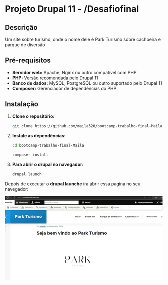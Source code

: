 # Projeto Drupal 11 - **/Desafiofinal**

## Descrição
Um site sobre turismo, onde o nome dele é Park Turismo sobre cachoeira e parque de diversão

## Pré-requisitos
* **Servidor web:** Apache, Nginx ou outro compatível com PHP
* **PHP:** Versão recomendada pelo Drupal 11
* **Banco de dados:** MySQL, PostgreSQL ou outro suportado pelo Drupal 11
* **Composer:** Gerenciador de dependências do PHP

## Instalação
1. **Clone o repositório:**
   ```bash
   git clone https://github.com/maila520/bootcamp-trabalho-final-Maila.git
   ```

2. **Instale as dependências:**
   ``` bash
   cd bootcamp-trabalho-final-Maila
   ```
   
   ``` bash
   composer install
   ```

3. **Para abrir o drupal no navegador:**
   ``` bash
   drupal launch
   ```


Depois de executar o **drupal launche** ira abrir essa pagina no seu navegador:

![Pagina inicial](pagina_inicial_projeto.PNG)


